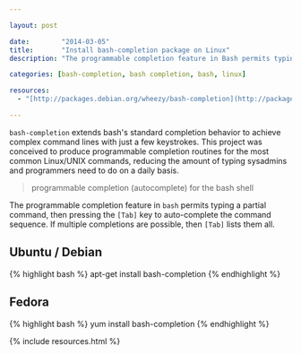```yaml
---

layout: post

date:        "2014-03-05"
title:       "Install bash-completion package on Linux"
description: "The programmable completion feature in Bash permits typing a partial command, then pressing the [Tab] key to auto-complete the command sequence."

categories: [bash-completion, bash completion, bash, linux]

resources:
  - "[http://packages.debian.org/wheezy/bash-completion](http://packages.debian.org/wheezy/bash-completion)"

---
```



`bash-completion` extends bash's standard completion behavior to achieve complex command lines with just a few keystrokes.
This project was conceived to produce programmable completion routines for the most common Linux/UNIX commands, reducing the amount of typing sysadmins and programmers need to do on a daily basis.

> programmable completion (autocomplete) for the bash shell

The programmable completion feature in `bash` permits typing a partial command, then pressing the `[Tab]` key to auto-complete the command sequence.
If multiple completions are possible, then `[Tab]` lists them all.


## Ubuntu / Debian

{% highlight bash %}
apt-get install bash-completion
{% endhighlight %}


## Fedora

{% highlight bash %}
yum install bash-completion
{% endhighlight %}


{% include resources.html %}